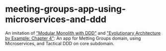 # meeting-groups-app-using-microservices-and-ddd
An imitation of ["Modular Monolith with DDD"](https://github.com/kgrzybek/modular-monolith-with-ddd) and ["Evolutionary Architecture by Example: Chapter 4"](https://github.com/evolutionary-architecture/evolutionary-architecture-by-example): An app for Metting Groups domain, using Microservices, and Tactical DDD on core subdomain.
